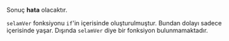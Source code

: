 
Sonuç **hata** olacaktır.

`selamVer` fonksiyonu `if`'in içerisinde oluşturulmuştur. Bundan dolayı sadece içerisinde yaşar. Dışında `selamVer` diye bir fonksiyon bulunmamaktadır.